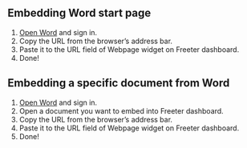## Embedding Word start page

1. <a href="{{ curItem.homeUrl|e }}" rel="noopener noreferrer" target="_blank">Open Word</a> and sign in.
2. Copy the URL from the browser’s address bar.
3. Paste it to the URL field of Webpage widget on Freeter dashboard.
4. Done!

## Embedding a specific document from Word

1. <a href="{{ curItem.homeUrl|e }}" rel="noopener noreferrer" target="_blank">Open Word</a> and sign in.
2. Open a document you want to embed into Freeter dashboard.
3. Copy the URL from the browser’s address bar.
4. Paste it to the URL field of Webpage widget on Freeter dashboard.
5. Done!

